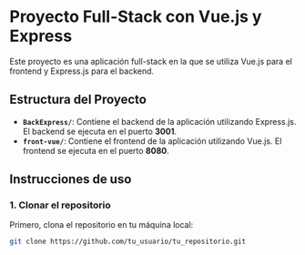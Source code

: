 # Proyecto Full-Stack con Vue.js y Express

Este proyecto es una aplicación full-stack en la que se utiliza Vue.js para el frontend y Express.js para el backend.

## Estructura del Proyecto

- **`BackExpress/`**: Contiene el backend de la aplicación utilizando Express.js. El backend se ejecuta en el puerto **3001**.
- **`front-vue/`**: Contiene el frontend de la aplicación utilizando Vue.js. El frontend se ejecuta en el puerto **8080**.

## Instrucciones de uso

### 1. Clonar el repositorio

Primero, clona el repositorio en tu máquina local:

```bash
git clone https://github.com/tu_usuario/tu_repositorio.git
